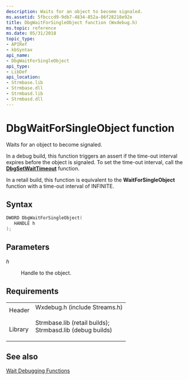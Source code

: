 ```yaml
---
description: Waits for an object to become signaled.
ms.assetid: 5fbcccd9-9db7-4834-852a-86f28218e92e
title: DbgWaitForSingleObject function (Wxdebug.h)
ms.topic: reference
ms.date: 05/31/2018
topic_type: 
- APIRef
- kbSyntax
api_name: 
- DbgWaitForSingleObject
api_type: 
- LibDef
api_location: 
- Strmbase.lib
- Strmbase.dll
- Strmbasd.lib
- Strmbasd.dll
---
```


# DbgWaitForSingleObject function

Waits for an object to become signaled.

In a debug build, this function triggers an assert if the time-out interval expires before the object is signaled. To set the time-out interval, call the [**DbgSetWaitTimeout**](dbgsetwaittimeout.md) function.

In a retail build, this function is equivalent to the **WaitForSingleObject** function with a time-out interval of INFINITE.

## Syntax


```C++
DWORD DbgWaitForSingleObject(
   HANDLE h
);
```



## Parameters

<dl> <dt>

*h* 
</dt> <dd>

Handle to the object.

</dd> </dl>

## Requirements



|                    |                                                                                                                                                                                            |
|--------------------|--------------------------------------------------------------------------------------------------------------------------------------------------------------------------------------------|
| Header<br/>  | <dl> <dt>Wxdebug.h (include Streams.h)</dt> </dl>                                                                                   |
| Library<br/> | <dl> <dt>Strmbase.lib (retail builds); </dt> <dt>Strmbasd.lib (debug builds)</dt> </dl> |



## See also

<dl> <dt>

[Wait Debugging Functions](wait-debugging-functions.md)
</dt> </dl>

 

 




